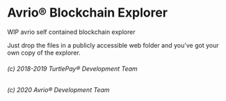 # Avrio® Blockchain Explorer

WIP avrio self contained blockchain explorer

Just drop the files in a publicly accessible web folder and you've got your own copy of the explorer.

###### (c) 2018-2019 TurtlePay® Development Team
###### (c) 2020 Avrio® Development Team
